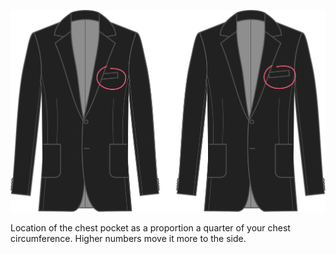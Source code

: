 
![Colocación de bolsillo en el pecho](chestpocketplacement.svg)

Location of the chest pocket as a proportion a quarter of your chest circumference. Higher numbers move it more to the side.
